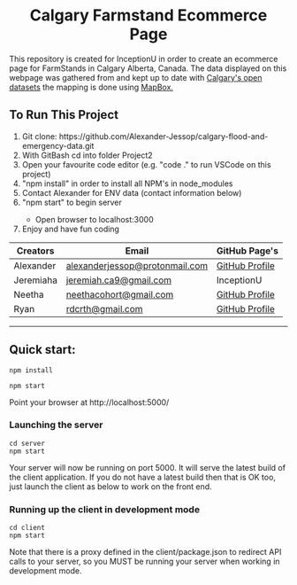 <h1 align = "center">  Calgary Farmstand Ecommerce Page </h1>

<p> 
  This repository is created for InceptionU in order to create an ecommerce page for FarmStands in Calgary Alberta, Canada.
  The data displayed on this webpage was gathered from and kept up to date with <a href="https://data.calgary.ca">Calgary's open datasets</a>
  the mapping is done using <a href="https://www.mapbox.com">MapBox.</a>
</p>

<h2> To Run This Project </h2>
<p>
  <ol>
    <li> Git clone: https://github.com/Alexander-Jessop/calgary-flood-and-emergency-data.git </li>
    <li>  With GitBash cd into folder Project2 </li>
    <li>  Open your favourite code editor (e.g. "code ." to run VSCode on this project) </li>
    <li>  "npm install" in order to install all NPM's in node_modules </li>
    <li>  Contact Alexander for ENV data (contact information below) </li>
    <li>  "npm start" to begin server </li>
      <ul>
         <li> Open browser to localhost:3000 </li>
      </ul>
    <li> Enjoy and have fun coding </li>
  </ol>
</p>

| Creators  | Email                          | GitHub Page's                                         |
| --------- | ------------------------------ | ----------------------------------------------------- |
| Alexander | alexanderjessop@protonmail.com | [GitHub Profile](https://github.com/Alexander-Jessop) |
| Jeremiaha | jeremiah.ca9@gmail.com         | InceptionU                                            |
| Neetha    | neethacohort@gmail.com         | [GitHub Profile](https://github.com/snjcoder)         |
| Ryan      | rdcrth@gmail.com               | [GitHub Profile](https://github.com/Ryan-Caruth)      |

---

## Quick start:

    npm install

    npm start

Point your browser at http://localhost:5000/

### Launching the server

    cd server
    npm start

Your server will now be running on port 5000. It will serve the latest build of the client application. If you do not have a latest build then that is OK too, just launch the client as below to work on the front end.

### Running up the client in development mode

    cd client
    npm start

Note that there is a proxy defined in the client/package.json to redirect API calls to your server, so you MUST be running your server when working in development mode.
